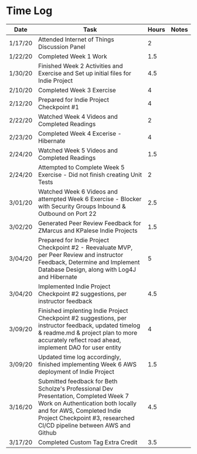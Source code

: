 # Time Log

| Date | Task | Hours | Notes|
|------|------|-------|------|
| 1/17/20| Attended Internet of Things Discussion Panel | 2 | |
| 1/22/20 | Completed Week 1 Work  | 1.5  |   |
| 1/30/20 | Finished Week 2 Activities and Exercise and Set up initial files for Indie Project  | 4.5  |   |
| 2/10/20 | Completed Week 3 Exercise | 4 |  |
| 2/12/20 | Prepared for Indie Project Checkpoint #1 | 4 |  |
| 2/22/20 | Watched Week 4 Videos and Completed Readings | 2 |  |
| 2/23/20 | Completed Week 4 Excerise - Hibernate | 4 |   |
| 2/24/20 | Watched Week 5 Videos and Completed Readings | 1.5 |  |
| 2/24/20 | Attempted to Complete Week 5 Exercise - Did not finish creating Unit Tests | 2 |  |
| 3/01/20 | Watched Week 6 Videos and attempted Week 6 Exercise - Blocker with Security Groups Inbound & Outbound on Port 22 | 2.5 |  |
| 3/02/20 | Generated Peer Review Feedback for ZMarcus and KPalese Indie Projects | 1.5 |  |
| 3/04/20 | Prepared for Indie Project Checkpoint #2 - Reevaluate MVP, per Peer Review and instructor Feedback, Determine and Implement Database Design, along with Log4J and Hibernate| 5 |  |
| 3/04/20 | Implemented Indie Project Checkpoint #2 suggestions, per instructor feedback | 4.5 |  |
| 3/09/20 | Finished implenting Indie Project Checkpoint #2 suggestions, per instructor feedback, updated timelog & readme.md & project plan to more accurately reflect road ahead, implement DAO for user entity | 4 |  |
| 3/09/20 | Updated time log accordingly, finished implementing Week 6 AWS deployment of Indie Project | 1.5 |  |
| 3/16/20 | Submitted feedback for Beth Scholze's Professional Dev Presentation, Completed Week 7 Work on Authentication both locally and for AWS, Completed Indie Project Checkpoint #3, researched CI/CD pipeline between AWS and Github | 4.5 |  |
| 3/17/20 | Completed Custom Tag Extra Credit | 3.5 |  |
